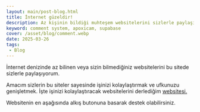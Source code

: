 ```yaml
---
layout: main/post-blog.html
title: İnternet güzeldir!
description: Az kişinin bildiği muhteşem websitelerini sizlerle paylaşıyoruz.
keyword: comment system, apoxicam, supabase
cover: /asset/blog/comment.webp
date: 2025-03-26
tags:
 - Blog
---
```


İnternet denizinde az bilinen veya sizin bilmediğiniz websitelerini bu sitede sizlerle paylaşıyorum. 

Amacım sizlerin bu siteler sayesinde işinizi kolaylaştırmak ve ufkunuzu genişletmek. İşte işinizi kolaylaştıracak websitelerini derlediğim [websitesi.](https://internetguzeldir.wordpress.com)

Websitenin en aşağısında alkış butonuna basarak destek olabilirsiniz.

